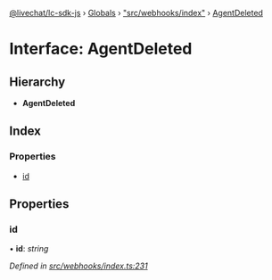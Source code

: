 [@livechat/lc-sdk-js](../README.md) › [Globals](../globals.md) › ["src/webhooks/index"](../modules/_src_webhooks_index_.md) › [AgentDeleted](_src_webhooks_index_.agentdeleted.md)

# Interface: AgentDeleted

## Hierarchy

* **AgentDeleted**

## Index

### Properties

* [id](_src_webhooks_index_.agentdeleted.md#id)

## Properties

###  id

• **id**: *string*

*Defined in [src/webhooks/index.ts:231](https://github.com/livechat/lc-sdk-js/blob/ac28f06/src/webhooks/index.ts#L231)*
